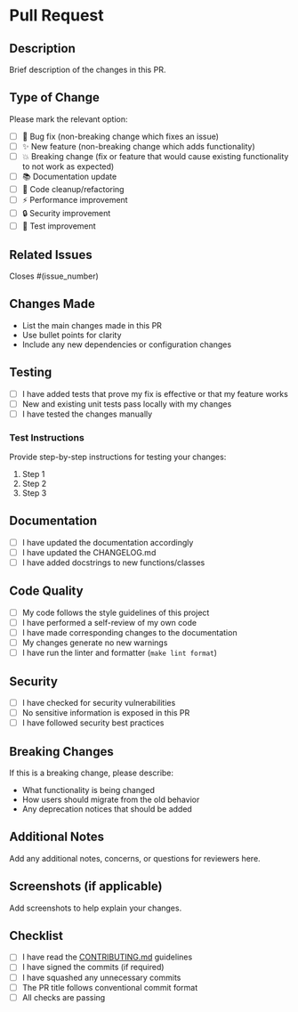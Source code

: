 # Pull Request

## Description

Brief description of the changes in this PR.

## Type of Change

Please mark the relevant option:

- [ ] 🐛 Bug fix (non-breaking change which fixes an issue)
- [ ] ✨ New feature (non-breaking change which adds functionality)
- [ ] 💥 Breaking change (fix or feature that would cause existing functionality to not work as expected)
- [ ] 📚 Documentation update
- [ ] 🧹 Code cleanup/refactoring
- [ ] ⚡ Performance improvement
- [ ] 🔒 Security improvement
- [ ] 🧪 Test improvement

## Related Issues

Closes #(issue_number)

## Changes Made

- List the main changes made in this PR
- Use bullet points for clarity
- Include any new dependencies or configuration changes

## Testing

- [ ] I have added tests that prove my fix is effective or that my feature works
- [ ] New and existing unit tests pass locally with my changes
- [ ] I have tested the changes manually

### Test Instructions

Provide step-by-step instructions for testing your changes:

1. Step 1
2. Step 2
3. Step 3

## Documentation

- [ ] I have updated the documentation accordingly
- [ ] I have updated the CHANGELOG.md
- [ ] I have added docstrings to new functions/classes

## Code Quality

- [ ] My code follows the style guidelines of this project
- [ ] I have performed a self-review of my own code
- [ ] I have made corresponding changes to the documentation
- [ ] My changes generate no new warnings
- [ ] I have run the linter and formatter (`make lint format`)

## Security

- [ ] I have checked for security vulnerabilities
- [ ] No sensitive information is exposed in this PR
- [ ] I have followed security best practices

## Breaking Changes

If this is a breaking change, please describe:

- What functionality is being changed
- How users should migrate from the old behavior
- Any deprecation notices that should be added

## Additional Notes

Add any additional notes, concerns, or questions for reviewers here.

## Screenshots (if applicable)

Add screenshots to help explain your changes.

## Checklist

- [ ] I have read the [CONTRIBUTING.md](CONTRIBUTING.md) guidelines
- [ ] I have signed the commits (if required)
- [ ] I have squashed any unnecessary commits
- [ ] The PR title follows conventional commit format
- [ ] All checks are passing

